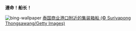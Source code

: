 
**遵命！船长！**

![bing-wallpaper](https://www.bing.com/th?id=OHR.MaritimeDay_ZH-CN7073219075_1920x1080.jpg)
[泰国商业港口附近的集装箱船 (© Suriyapong Thongsawang/Getty Images)](https://www.bing.com/search?q=%E4%B8%96%E7%95%8C%E6%B5%B7%E4%BA%8B%E6%97%A5&amp;form=hpcapt&amp;mkt=zh-cn)
  